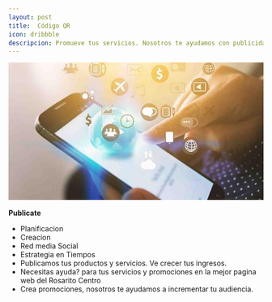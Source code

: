 ```yaml
---
layout: post
title:  Código QR
icon: dribbble
descripcion: Promueve tus servicios. Nosotros te ayudamos con publicidad, contamos con las herramientas necesarias para ti
---
```


<img src="\assets\img\slide\marketing.jpg" class="img-fluid" alt="Responsive image">


**Publicate**
* Planificacion 
* Creacion                    
* Red media Social
* Estrategia en Tiempos
* Publicamos tus productos y servicios. Ve crecer tus ingresos. 
*  Necesitas ayuda?  para tus servicios y promociones en la mejor pagina web del Rosarito Centro
* Crea promociones, nosotros te ayudamos a incrementar tu audiencia.